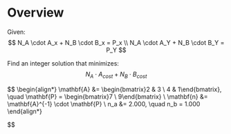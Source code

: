 # Overview

Given:
$$
N_A \cdot A_x  + N_B \cdot B_x = P_x \\
N_A \cdot A_Y  + N_B \cdot B_Y = P_Y
$$

Find an integer solution that minimizes:
$$
N_A \cdot A_{cost} + N_B \cdot B_{cost}
$$



$$
\begin{align*}
\mathbf{A} &= \begin{bmatrix}2 & 3 \\ 4 & 1\end{bmatrix}, \quad
\mathbf{P} = \begin{bmatrix}7 \\ 9\end{bmatrix} \\
\mathbf{n} &= \mathbf{A}^{-1} \cdot \mathbf{P} \\
n_a &= 2.000, \quad n_b = 1.000
\end{align*}

$$